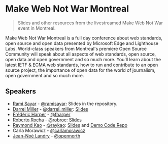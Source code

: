 # Make Web Not War Montreal
> Slides and other resources from the livestreamed Make Web Not War event in Montreal.

Make Web Not War Montreal is a full day conference about web standards, open source and open data presented by Microsoft Edge and Lighthouse Labs. World-class speakers from Montreal's premiere Open Source Community will speak about all aspects of web standards, open source, open data and open government and so much more. You'll learn about the latest IETF & ECMA web standards, how to run and contribute to an open source project, the importance of open data for the world of journalism, open government and so much more.

## Speakers

* [Rami Sayar](https://ramisayar.com) - [@ramisayar](https://twitter.com/ramisayar): Slides in the repository.
* [Darrel Miller](http://www.bizcoder.com/) - [@darrel_miller](https://twitter.com/darrel_miller): [Slides](http://1drv.ms/1VRGsJ8)
* [Frédéric Harper](http://outofcomfortzone.net/) - [@fharper](https://twitter.com/fharper)
* [Roberto Rocha](http://robertorocha.info/) - [@robroc](https://twitter.com/robroc): [Slides](https://github.com/robroc/MakeWebNotWar-scraping-with-BeautifulSoup/blob/master/Web%20scraping%20with%20BeautifulSoup.ipynb)
* [Raymond Kao](http://peopleandcode.com/) - [@raykao](https://twitter.com/raykao): [Slides](https://docs.google.com/a/peopleandcode.com/presentation/d/1mvbRGkEbwmBIqab60AwPq1x0443H_kAcDl9jH30uZxk/edit?usp=sharing) and [Demo Code Repo](https://github.com/raykao/open-data-ember)
* Carla Morawicz - [@carlamorawicz](https://twitter.com/carlamorawicz)
* [Jean-Noé Landry](http://www.opennorth.ca/) - [@opennorth](https://twitter.com/opennorth)
